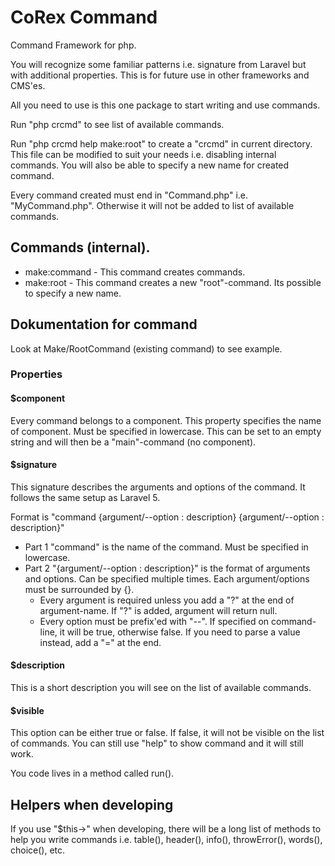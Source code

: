 # CoRex Command
Command Framework for php.

You will recognize some familiar patterns i.e. signature from Laravel but with additional properties. This is for future use in other frameworks and CMS'es.

All you need to use is this one package to start writing and use commands.

Run "php crcmd" to see list of available commands.

Run "php crcmd help make:root" to create a "crcmd" in current directory. This file can be modified to suit your needs i.e. disabling internal commands. You will also be able to specify a new name for created command.

Every command created must end in "Command.php" i.e. "MyCommand.php". Otherwise it will not be added to list of available commands.

## Commands (internal).
- make:command - This command creates commands.
- make:root - This command creates a new "root"-command. Its possible to specify a new name.

## Dokumentation for command

Look at Make/RootCommand (existing command) to see example.

### Properties

#### $component
Every command belongs to a component. This property specifies the name of component. Must be specified in lowercase. This can be set to an empty string and will then be a "main"-command (no component).

#### $signature
This signature describes the arguments and options of the command. It follows the same setup as Laravel 5.

Format is "command {argument/--option : description} {argument/--option : description}"
- Part 1 "command" is the name of the command. Must be specified in lowercase.
- Part 2 "{argument/--option : description}" is the format of arguments and options. Can be specified multiple times. Each argument/options must be surrounded by {}.
  - Every argument is required unless you add a "?" at the end of argument-name. If "?" is added, argument will return null.
  - Every option must be prefix'ed with "--". If specified on command-line, it will be true, otherwise false. If you need to parse a value instead, add a "=" at the end.

#### $description
This is a short description you will see on the list of available commands. 

#### $visible
This option can be either true or false. If false, it will not be visible on the list of commands. You can still use "help" to show command and it will still work.

You code lives in a method called run().

## Helpers when developing
If you use "$this->" when developing, there will be a long list of methods to help you write commands i.e. table(), header(), info(), throwError(), words(), choice(), etc.
